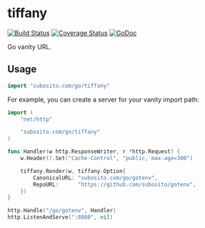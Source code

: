 # tiffany

[![Build Status](https://api.cirrus-ci.com/github/subosito/tiffany.svg)](https://cirrus-ci.com/github/subosito/tiffany)
[![Coverage Status](https://badgen.net/codecov/c/github/subosito/tiffany)](https://codecov.io/gh/subosito/tiffany)
[![GoDoc](https://godoc.org/github.com/subosito/tiffany?status.svg)](https://godoc.org/subosito.com/go/tiffany)

Go vanity URL.

## Usage

```go
import "subosito.com/go/tiffany"
```

For example, you can create a server for your vanity import path:

```go
import (
	"net/http"

	"subosito.com/go/tiffany"
)

func Handler(w http.ResponseWriter, r *http.Request) {
    w.Header().Set("Cache-Control", "public, max-age=300")

    tiffany.Render(w, tiffany.Option{
        CanonicalURL: "subosito.com/go/gotenv",
        RepoURL:      "https://github.com/subosito/gotenv",
    })
}

http.Handle("/go/gotenv", Handler)
http.ListenAndServe(":8080", nil)
```
